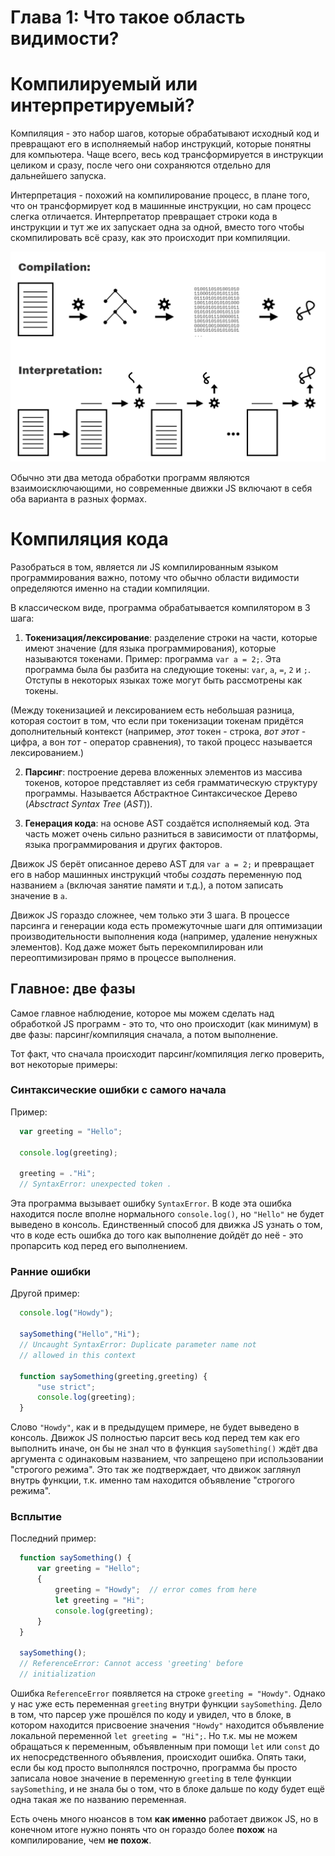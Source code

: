 # Глава 1: Что такое область видимости?

# Компилируемый или интерпретируемый?

Компиляция - это набор шагов, которые обрабатывают исходный код и превращают его в исполняемый набор инструкций, которые понятны для компьютера. Чаще всего, весь код трансформируется в инструкции целиком и сразу, после чего они сохраняются отдельно для дальнейшего запуска.

Интерпретация - похожий на компилирование процесс, в плане того, что он трансформирует код в машинные инструкции, но сам процесс слегка отличается. Интерпретатор превращает строки кода в инструкции и тут же их запускает одна за одной, вместо того чтобы скомпилировать всё сразу, как это происходит при компиляции.

![](../assets/compilervsinterpreter.png)

Обычно эти два метода обработки программ являются взаимоисключающими, но современные движки JS включают в себя оба варианта в разных формах.

# Компиляция кода
Разобраться в том, является ли JS компилированным языком программирования важно, потому что обычно области видимости определяются именно на стадии компиляции.

В классическом виде, программа обрабатывается компилятором в 3 шага:
  1. **Токенизация/лексирование**: разделение строки на части, которые имеют значение (для языка программирования), которые называются токенами. Пример: программа `var a = 2;`. Эта программа была бы разбита на следующие токены: `var`, `a`, `=`, `2` и `;`. Отступы в некоторых языках тоже могут быть рассмотрены как токены.

  (Между токенизацией и лексированием есть небольшая разница, которая состоит в том, что если при токенизации токенам придётся дополнительный контекст (например, *этот* токен - строка, *вот этот* - цифра, а вон *тот* - оператор сравнения), то такой процесс называется лексированием.)

  2. **Парсинг**: построение дерева вложенных элементов из массива токенов, которое представляет из себя грамматическую структуру программы. Называется Абстрактное Синтаксическое Дерево (*Absctract Syntax Tree* (*AST*)).

  3. **Генерация кода**: на основе AST создаётся исполняемый код. Эта часть может очень сильно разниться в зависимости от платформы, языка программирования и других факторов.

  Движок JS берёт описанное дерево AST для `var a = 2;` и превращает его в набор машинных инструкций чтобы *создать* переменную под названием `a` (включая занятие памяти и т.д.), а потом записать значение в `a`.

Движок JS гораздо сложнее, чем только эти 3 шага. В процессе парсинга и генерации кода есть промежуточные шаги для оптимизации производительности выполнения кода (например, удаление ненужных элементов). Код даже может быть перекомпилирован или переоптимизирован прямо в процессе выполнения.

## Главное: две фазы
Самое главное наблюдение, которое мы можем сделать над обработкой JS программ - это то, что оно происходит (как минимум) в две фазы: парсинг/компиляция сначала, а потом выполнение.

Тот факт, что сначала происходит парсинг/компиляция легко проверить, вот некоторые примеры:

### Синтаксические ошибки с самого начала
Пример:

```js
  var greeting = "Hello";

  console.log(greeting);

  greeting = ."Hi";
  // SyntaxError: unexpected token .
```

Эта программа вызывает ошибку `SyntaxError`. В коде эта ошибка находится после вполне нормального `console.log()`, но `"Hello"` не будет выведено в консоль. Единственный способ для движка JS узнать о том, что в коде есть ошибка до того как выполнение дойдёт до неё - это пропарсить код перед его выполнением.

### Ранние ошибки
Другой пример:

```js
  console.log("Howdy");

  saySomething("Hello","Hi");
  // Uncaught SyntaxError: Duplicate parameter name not
  // allowed in this context

  function saySomething(greeting,greeting) {
      "use strict";
      console.log(greeting);
  }
```

Слово `"Howdy"`, как и в предыдущем примере, не будет выведено в консоль. Движок JS полностью парсит весь код перед тем как его выполнить иначе, он бы не знал что в функция `saySomething()` ждёт два аргумента с одинаковым названием, что запрещено при использовании "строгого режима". Это так же подтверждает, что движок заглянул внутрь функции, т.к. именно там находится объявление "строгого режима".

### Всплытие
Последний пример:
```js
  function saySomething() {
      var greeting = "Hello";
      {
          greeting = "Howdy";  // error comes from here
          let greeting = "Hi";
          console.log(greeting);
      }
  }

  saySomething();
  // ReferenceError: Cannot access 'greeting' before
  // initialization
```
Ошибка `ReferenceError` появляется на строке `greeting = "Howdy"`. Однако у нас уже есть переменная `greeting` внутри функции `saySomething`. Дело в том, что парсер уже прошёлся по коду и увидел, что в блоке, в котором находится присвоение значения `"Howdy"` находится объявление локальной переменной `let greeting = "Hi";`. Но т.к. мы не можем обращаться к переменным, объявленным при помощи `let` или `const` до их непосредственного объявления, происходит ошибка. Опять таки, если бы код просто выполнялся построчно, программа бы просто записала новое значение в переменную `greeting` в теле функции `saySomething`, и не знала бы о том, что в блоке дальше по коду будет ещё одна такая же по названию переменная.

Есть очень много нюансов в том **как именно** работает движок JS, но в конечном итоге нужно понять что он гораздо более **похож** на компилирование, чем **не похож**.

